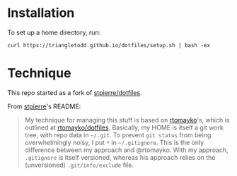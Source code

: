 
# Installation

To set up a home directory, run:

    curl https://triangletodd.github.io/dotfiles/setup.sh | bash -ex

# Technique

This repo started as a fork of [stpierre/dotfiles](https://github.com/stpierre/dotfiles).

From [stpierre](https://github.com/stpierre/)'s README:
>My technique for managing this stuff is based on [rtomayko](https://github.com/rtomayko/)'s, which is outlined at [rtomayko/dotfiles](https://github.com/rtomayko/dotfiles).  Basically, my HOME is itself a git work tree, with repo data in ``~/.git``.  To prevent ``git status`` from being overwhelmingly noisy, I put ``*`` in ``~/.gitignore``.  This is the only difference between my approach and @rtomayko. With my approach, ``.gitignore`` is itself versioned, whereas his approach relies on the (unversioned) ``.git/info/exclude`` file.
